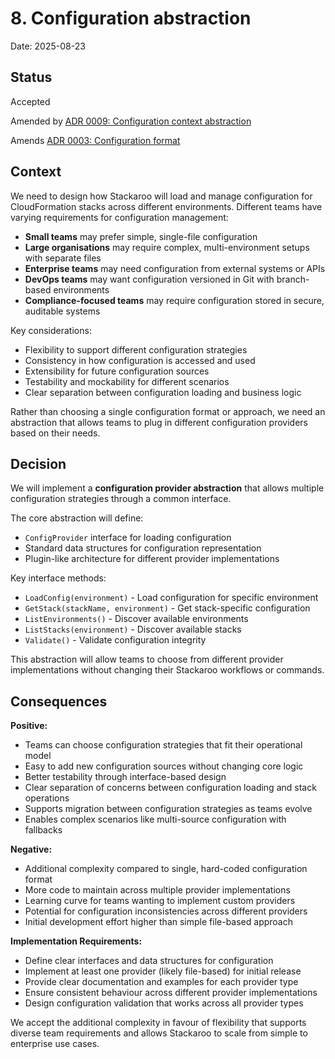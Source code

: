 # 8. Configuration abstraction

Date: 2025-08-23

## Status

Accepted

Amended by [ADR 0009: Configuration context abstraction](0009-configuration-context-abstraction.md)

Amends [ADR 0003: Configuration format](0003-configuration-format.md)

## Context

We need to design how Stackaroo will load and manage configuration for CloudFormation stacks across different environments. Different teams have varying requirements for configuration management:

- **Small teams** may prefer simple, single-file configuration
- **Large organisations** may require complex, multi-environment setups with separate files
- **Enterprise teams** may need configuration from external systems or APIs
- **DevOps teams** may want configuration versioned in Git with branch-based environments
- **Compliance-focused teams** may require configuration stored in secure, auditable systems

Key considerations:
- Flexibility to support different configuration strategies
- Consistency in how configuration is accessed and used
- Extensibility for future configuration sources
- Testability and mockability for different scenarios
- Clear separation between configuration loading and business logic

Rather than choosing a single configuration format or approach, we need an abstraction that allows teams to plug in different configuration providers based on their needs.

## Decision

We will implement a **configuration provider abstraction** that allows multiple configuration strategies through a common interface.

The core abstraction will define:
- `ConfigProvider` interface for loading configuration
- Standard data structures for configuration representation
- Plugin-like architecture for different provider implementations

Key interface methods:
- `LoadConfig(environment)` - Load configuration for specific environment
- `GetStack(stackName, environment)` - Get stack-specific configuration
- `ListEnvironments()` - Discover available environments
- `ListStacks(environment)` - Discover available stacks
- `Validate()` - Validate configuration integrity

This abstraction will allow teams to choose from different provider implementations without changing their Stackaroo workflows or commands.

## Consequences

**Positive:**
- Teams can choose configuration strategies that fit their operational model
- Easy to add new configuration sources without changing core logic
- Better testability through interface-based design
- Clear separation of concerns between configuration loading and stack operations
- Supports migration between configuration strategies as teams evolve
- Enables complex scenarios like multi-source configuration with fallbacks

**Negative:**
- Additional complexity compared to single, hard-coded configuration format
- More code to maintain across multiple provider implementations
- Learning curve for teams wanting to implement custom providers
- Potential for configuration inconsistencies across different providers
- Initial development effort higher than simple file-based approach

**Implementation Requirements:**
- Define clear interfaces and data structures for configuration
- Implement at least one provider (likely file-based) for initial release
- Provide clear documentation and examples for each provider type
- Ensure consistent behaviour across different provider implementations
- Design configuration validation that works across all provider types

We accept the additional complexity in favour of flexibility that supports diverse team requirements and allows Stackaroo to scale from simple to enterprise use cases.
